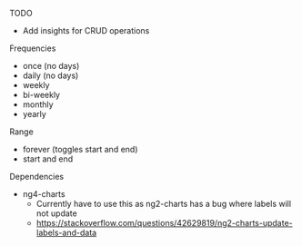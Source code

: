 TODO

- Add insights for CRUD operations

Frequencies

- once (no days)
- daily (no days)
- weekly
- bi-weekly
- monthly
- yearly

Range

- forever (toggles start and end)
- start and end

Dependencies

- ng4-charts
  - Currently have to use this as ng2-charts has a bug where labels will not update
  - https://stackoverflow.com/questions/42629819/ng2-charts-update-labels-and-data

